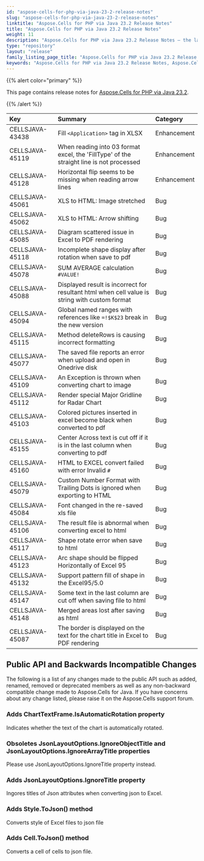 ```yaml
---
id: "aspose-cells-for-php-via-java-23-2-release-notes"
slug: "aspose-cells-for-php-via-java-23-2-release-notes"
linktitle: "Aspose.Cells for PHP via Java 23.2 Release Notes"
title: "Aspose.Cells for PHP via Java 23.2 Release Notes"
weight: 11
description: "Aspose.Cells for PHP via Java 23.2 Release Notes – the latest enhancements, new features, and fixes."
type: "repository"
layout: "release"
family_listing_page_title: "Aspose.Cells for PHP via Java 23.2 Release Notes"
keywords: "Aspose.Cells for PHP via Java 23.2 Release Notes, Aspose.Cells for PHP via Java 23.2 updates and fixes"
---
```


{{% alert color="primary" %}}

This page contains release notes for [Aspose.Cells for PHP via Java 23.2](https://releases.aspose.com/cells/php/new-releases/aspose.cells-for-php-via-java-23.2/).

{{% /alert %}}

|**Key**|**Summary**|**Category**|
| :- | :- | :- |
|CELLSJAVA-43438|Fill `<Application>` tag in XLSX|Enhancement
|CELLSJAVA-45119|When reading into 03 format excel, the 'FillType' of the straight line is not processed|Enhancement
|CELLSJAVA-45128|Horizontal flip seems to be missing when reading arrow lines|Enhancement
|CELLSJAVA-45061|XLS to HTML: Image stretched|Bug
|CELLSJAVA-45062|XLS to HTML: Arrow shifting|Bug
|CELLSJAVA-45085|Diagram scattered issue in Excel to PDF rendering|Bug
|CELLSJAVA-45118|Incomplete shape display after rotation when save to pdf|Bug
|CELLSJAVA-45078|SUM AVERAGE calculation `#VALUE!` |Bug
|CELLSJAVA-45088|Displayed result is incorrect for resultant html when cell value is string with custom format|Bug
|CELLSJAVA-45094|Global named ranges with references like `=!$K$23` break in the new version|Bug
|CELLSJAVA-45115|Method deleteRows is causing incorrect formatting|Bug
|CELLSJAVA-45077|The saved file reports an error when upload and open in Onedrive disk|Bug
|CELLSJAVA-45109|An Exception is thrown when converting chart to image|Bug
|CELLSJAVA-45112|Render special Major Gridline for Radar Chart|Bug
|CELLSJAVA-45103|Colored pictures inserted in excel become black when converted to pdf|Bug
|CELLSJAVA-45155|Center Across text is cut off if it is in the last column when converting to pdf  |Bug
|CELLSJAVA-45160|HTML to EXCEL convert failed with error Invalid `#`|Bug
|CELLSJAVA-45079|Custom Number Format with Trailing Dots is ignored when exporting to HTML|Bug
|CELLSJAVA-45084|Font changed in the re-saved xls file|Bug
|CELLSJAVA-45106|The result file is abnormal when converting excel to html|Bug
|CELLSJAVA-45117|Shape rotate error when save to html|Bug
|CELLSJAVA-45123|Arc shape should be flipped Horizontally of Excel 95|Bug
|CELLSJAVA-45132|Support pattern fill of shape in the Excel95/5.0|Bug
|CELLSJAVA-45147|Some text in the last column are cut off  when saving file to html|Bug
|CELLSJAVA-45148|Merged areas lost after saving as html|Bug
|CELLSJAVA-45087|The border is displayed on the text for the chart title in Excel to PDF rendering|Bug

## **Public API and Backwards Incompatible Changes**

The following is a list of any changes made to the public API such as added, renamed, removed or deprecated members as well as any non-backward compatible change made to Aspose.Cells for Java. If you have concerns about any change listed, please raise it on the Aspose.Cells support forum.

### **Adds ChartTextFrame.IsAutomaticRotation property**

Indicates whether the text of the chart is automatically rotated.

### **Obsoletes JsonLayoutOptions.IgnoreObjectTitle and JsonLayoutOptions.IgnoreArrayTitle properties**

Please use JsonLayoutOptions.IgnoreTitle property instead.

### **Adds JsonLayoutOptions.IgnoreTitle property**

Ingores titles of Json attributes when converting json to Excel.

### **Adds Style.ToJson() method**

Converts style of Excel files to json file

### **Adds Cell.ToJson() method**

Converts a cell of cells to json file.

